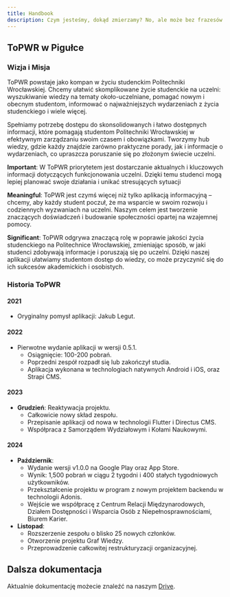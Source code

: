 ```yaml
---
title: Handbook
description: Czym jesteśmy, dokąd zmierzamy? No, ale może bez frazesów.
---
```


## ToPWR w Pigułce

### Wizja i Misja

ToPWR powstaje jako kompan w życiu studenckim Politechniki Wrocławskiej. Chcemy ułatwić skomplikowane życie studenckie na uczelni: wyszukiwanie wiedzy na tematy około-uczelniane, pomagać nowym i obecnym studentom, informować o najważniejszych wydarzeniach z życia studenckiego i wiele więcej.

Spełniamy potrzebę dostępu do skonsolidowanych i łatwo dostępnych informacji, które pomagają studentom Politechniki Wrocławskiej w efektywnym zarządzaniu swoim czasem i obowiązkami. Tworzymy hub wiedzy, gdzie każdy znajdzie zarówno praktyczne porady, jak i informacje o wydarzeniach, co upraszcza poruszanie się po złożonym świecie uczelni.

**Important**: W ToPWR priorytetem jest dostarczanie aktualnych i kluczowych informacji dotyczących funkcjonowania uczelni. Dzięki temu studenci mogą lepiej planować swoje działania i unikać stresujących sytuacji

**Meaningful**: ToPWR jest czymś więcej niż tylko aplikacją informacyjną – chcemy, aby każdy student poczuł, że ma wsparcie w swoim rozwoju i codziennych wyzwaniach na uczelni. Naszym celem jest tworzenie znaczących doświadczeń i budowanie społeczności opartej na wzajemnej pomocy.

**Significant**: ToPWR odgrywa znaczącą rolę w poprawie jakości życia studenckiego na Politechnice Wrocławskiej, zmieniając sposób, w jaki studenci zdobywają informacje i poruszają się po uczelni. Dzięki naszej aplikacji ułatwiamy studentom dostęp do wiedzy, co może przyczynić się do ich sukcesów akademickich i osobistych.

### Historia ToPWR

#### 2021

- Oryginalny pomysł aplikacji: Jakub Legut.

#### 2022

- Pierwotne wydanie aplikacji w wersji 0.5.1.
  - Osiągnięcie: 100-200 pobrań.
  - Poprzedni zespół rozpadł się lub zakończył studia.
  - Aplikacja wykonana w technologiach natywnych Android i iOS, oraz Strapi CMS.

#### 2023

- **Grudzień**: Reaktywacja projektu.
  - Całkowicie nowy skład zespołu.
  - Przepisanie aplikacji od nowa w technologii Flutter i Directus CMS.
  - Współpraca z Samorządem Wydziałowym i Kołami Naukowymi.

#### 2024

- **Październik**:
  - Wydanie wersji v1.0.0 na Google Play oraz App Store.
  - Wynik: 1,500 pobrań w ciągu 2 tygodni i 400 stałych tygodniowych użytkowników.
  - Przekształcenie projektu w program z nowym projektem backendu w technologii Adonis.
  - Wejście we współpracę z Centrum Relacji Międzynarodowych, Działem Dostępności i Wsparcia Osób z Niepełnosprawnościami, Biurem Karier.
- **Listopad**:
  - Rozszerzenie zespołu o blisko 25 nowych członków.
  - Otworzenie projektu Graf Wiedzy.
  - Przeprowadzenie całkowitej restrukturyzacji organizacyjnej.

## Dalsza dokumentacja

Aktualnie dokumentację możecie znaleźć na naszym [Drive](https://drive.google.com/drive/u/1/folders/11QjwNo7-om1iUBJAt6IF_RDic7uaEpLt).
